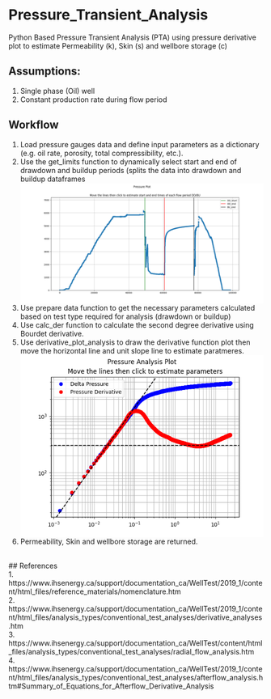 # Pressure_Transient_Analysis
Python Based Pressure Transient Analysis (PTA) using pressure derivative plot to estimate Permeability (k), Skin (s) and wellbore storage (c)

## Assumptions:
1. Single phase (Oil) well
2. Constant production rate during flow period

## Workflow
1. Load pressure gauges data and define input parameters as a dictionary (e.g. oil rate, porosity, total compressibility, etc.).
2. Use the get_limits function to dynamically select start and end of drawdown and buildup periods (splits the data into drawdown and buildup dataframes <img align="left" width="1000" src="https://github.com/Yous3ry/Pressure_Transient_Analysis/blob/main/Pressure_Plot.png"> 
3. Use prepare data function to get the necessary parameters calculated based on test type required for analysis (drawdown or buildup)
4. Use calc_der function to calculate the second degree derivative using Bourdet derivative.
5. Use derivative_plot_analysis to draw the derivative function plot then move the horizontal line and unit slope line to estimate paratmeres. <img align="left" width="1000" src="https://github.com/Yous3ry/Pressure_Transient_Analysis/blob/main/BU_Results.png">
6. Permeability, Skin and wellbore storage are returned.

 
<br>
## References <br>
1. https://www.ihsenergy.ca/support/documentation_ca/WellTest/2019_1/content/html_files/reference_materials/nomenclature.htm <br>
2. https://www.ihsenergy.ca/support/documentation_ca/WellTest/2019_1/content/html_files/analysis_types/conventional_test_analyses/derivative_analyses.htm <br>
3. https://www.ihsenergy.ca/support/documentation_ca/WellTest/content/html_files/analysis_types/conventional_test_analyses/radial_flow_analysis.htm <br>
4. https://www.ihsenergy.ca/support/documentation_ca/WellTest/2019_1/content/html_files/analysis_types/conventional_test_analyses/afterflow_analysis.htm#Summary_of_Equations_for_Afterflow_Derivative_Analysis <br>
